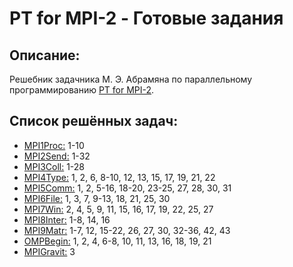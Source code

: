 # PT for MPI-2 - Готовые задания

## Описание:

Решебник задачника М. Э. Абрамяна по параллельному программированию [PT for MPI-2](http://ptaskbook.com/ru/ptformpi2/).

## Список решённых задач:

- [MPI1Proc:](MPI1Proc)  1-10
- [MPI2Send:](MPI2Send)  1-32
- [MPI3Coll:](MPI3Coll)  1-28
- [MPI4Type:](MPI4Type)  1, 2, 6, 8-10, 12, 13, 15, 17, 19, 21, 22
- [MPI5Comm:](MPI5Comm)  1, 2, 5-16, 18-20, 23-25, 27, 28, 30, 31
- [MPI6File:](MPI6File)  1, 3, 7, 9-13, 18, 21, 25, 30
- [MPI7Win:](MPI7Win)  2, 4, 5, 9, 11, 15, 16, 17, 19, 22, 25, 27
- [MPI8Inter:](MPI8Inter)  1-8, 14, 16
- [MPI9Matr:](MPI9Matr)  1-7, 12, 15-22, 26, 27, 30, 32-36, 42, 43
- [OMPBegin:](OMPBegin)  1, 2, 4, 6-8, 10, 11, 13, 16, 18, 19, 21
- [MPIGravit:](MPIGravit) 3
